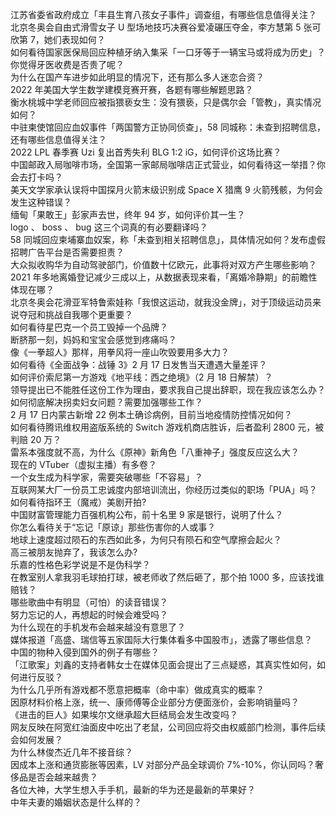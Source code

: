 江苏省委省政府成立「丰县生育八孩女子事件」调查组，有哪些信息值得关注？  
北京冬奥会自由式滑雪女子 U 型场地技巧决赛谷爱凌碾压夺金，李方慧第 5 张可欣第 7，她们表现如何？  
如何看待国家医保局回应种植牙纳入集采「一口牙等于一辆宝马或将成为历史」？你觉得牙医收费是否贵了呢？  
为什么在国产车进步如此明显的情况下，还有那么多人迷恋合资？  
2022 年美国大学生数学建模竞赛开赛，各题有哪些解题思路？  
衡水桃城中学老师回应被指猥亵女生：没有猥亵，只是偶尔会「管教」，真实情况如何？  
中驻柬使馆回应血奴事件「两国警方正协同侦查」，58 同城称：未查到招聘信息，还有哪些信息值得关注？  
2022 LPL 春季赛 Uzi 复出首秀失利 BLG 1:2 iG，如何评价这场比赛？  
中国邮政入局咖啡市场，全国第一家邮局咖啡店正式营业，如何看待这一举措？你会去打卡吗？  
美天文学家承认误将中国探月火箭末级识别成 Space X 猎鹰 9 火箭残骸，为何会发生这种错误？  
缅甸「果敢王」彭家声去世，终年 94 岁，如何评价其一生？  
logo 、 boss 、 bug 这三个词真的有必要翻译吗？  
58 同城回应柬埔寨血奴案，称「未查到相关招聘信息」，具体情况如何？发布虚假招聘广告平台是否需要担责？  
大众拟收购华为自动驾驶部门，价值数十亿欧元，此事将对双方产生哪些影响？  
2021 年多地离婚登记减少三成以上，从数据表现来看，「离婚冷静期」的前瞻性体现在哪？  
北京冬奥会花滑亚军特鲁索娃称「我恨这运动，就我没金牌」，对于顶级运动员来说夺冠和挑战自我哪个更重要？  
如何看待星巴克一个员工毁掉一个品牌？  
断脐那一刻，妈妈和宝宝会感觉到疼痛吗？  
像《一拳超人》那样，用拳风将一座山吹毁要用多大力？  
如何看待《全面战争：战锤 3》2 月 17 日发售当天遭遇大量差评？  
如何评价索尼第一方游戏《地平线：西之绝境》（2 月 18 日解禁）？  
领导提出已不能胜任这份工作为理由，要求我自己提出辞职，现在我应该怎么办？  
如何彻底解决拐卖妇女问题？需要加强哪些工作？  
2 月 17 日内蒙古新增 22 例本土确诊病例，目前当地疫情防控情况如何？  
如何看待腾讯维权用盗版系统的 Switch 游戏机商店胜诉，后者盈利 2800 元，被判赔 20 万？  
雷系本强度就不高，为什么《原神》新角色「八重神子」强度反应这么大？  
现在的 VTuber（虚拟主播）有多卷？  
一个女生成为科学家，需要突破哪些「不容易」？  
互联网某大厂一份员工忠诚度内部培训流出，你经历过类似的职场「PUA」吗？  
如何看待指环王（魔戒）美剧开拍?  
中国财富管理能力百强机构公布，前十名里 9 家是银行，说明了什么？  
你怎么看待关于“忘记「原谅」那些伤害你的人或事？  
地球上速度超过陨石的东西如此多，为何只有陨石和空气摩擦会起火？  
高三被朋友抛弃了，我该怎么办?  
乐嘉的性格色彩学说是不是伪科学？  
在教室别人拿我羽毛球拍打球，被老师收了然后砸了，那个拍 1000 多，应该找谁赔钱？  
哪些歌曲中有明显（可怕）的读音错误？  
努力忘记的人，再想起的时候会难受吗？  
为什么现在的手机发布会越来越没有意思了？  
媒体报道「高盛、瑞信等五家国际大行集体看多中国股市」，透露了哪些信息？  
中国的物种入侵到国外的例子有哪些？  
「江歌案」刘鑫的支持者韩女士在媒体见面会提出了三点疑惑，其真实性如何，如何进行反驳？  
为什么几乎所有游戏都不愿意把概率（命中率）做成真实的概率？  
因原材料价格上涨，统一、康师傅等企业部分方便面涨价，会影响销量吗？  
《进击的巨人》如果埃尔文继承超大巨结局会发生改变吗？  
网友反映在阿宽红油面皮中吃出了老鼠，公司回应将交由权威部门检测，事件后续会如何发展？  
为什么林俊杰近几年不接音综？  
因成本上涨和通货膨胀等因素，LV 对部分产品全球调价 7%-10%，你认同吗？奢侈品是否会越来越贵？  
各位大神，大学生想入手手机，最新的华为还是最新的苹果好？  
中年夫妻的婚姻状态是什么样的？  
